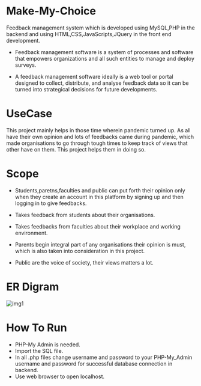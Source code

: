 # Make-My-Choice
Feedback management system which is developed using MySQL,PHP  in  the backend  and  using HTML,CSS,JavaScripts,JQuery in the front end development.

* Feedback management software is a system of processes and 
software that empowers organizations and all such entities to 
manage and deploy surveys.

* A feedback management software ideally is a web tool or portal 
designed to collect, distribute, and analyse feedback data so it can be 
turned into strategical decisions for future developments. 
# UseCase
This project mainly helps in those time wherein pandemic turned up. 
As all have their own opinion and lots of feedbacks came during 
pandemic, which made organisations to go through tough times to 
keep track of views that other have on them. This project helps them 
in doing so.
# Scope
* Students,paretns,faculties and public can put forth their opinion only 
when they create an account in this platform by signing up and then 
logging in to give feedbacks.

* Takes feedback from students about their organisations.

* Takes feedbacks from faculties about their workplace and working 
environment.

* Parents begin integral part of any organisations their opinion is must, 
which is also taken into consideration in this project.

* Public are the voice of society, their views matters a lot.
# ER  Digram

![img1](https://user-images.githubusercontent.com/89647793/213883320-c9122634-f465-4240-a445-40d920af9fbe.png)

# How To Run
* PHP-My Admin is needed.
* Import the SQL file.
* In all .php files change username and password to your PHP-My_Admin username and password for successful database connection in backend.
* Use web browser to open localhost.




